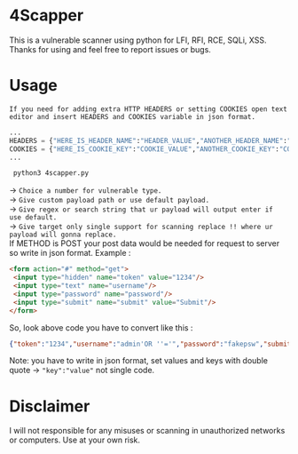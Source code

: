 # 4Scapper
This is a vulnerable scanner using python for LFI, RFI, RCE, SQLi, XSS. Thanks for using and feel free to report issues or bugs.

# Usage
`If you need for adding extra HTTP HEADERS or setting COOKIES open text editor and insert HEADERS and COOKIES variable in json format.`
```python
...
HEADERS = {"HERE_IS_HEADER_NAME":"HEADER_VALUE","ANOTHER_HEADER_NAME":"HEADER_VALUE"}
COOKIES = {"HERE_IS_COOKIE_KEY":"COOKIE_VALUE","ANOTHER_COOKIE_KEY":"COOKIE_VALUE"}
...
```
```bash
 python3 4scapper.py
 ```
 -> `Choice a number for vulnerable type.`  
 -> `Give custom payload path or use default payload.`  
 -> `Give regex or search string that ur payload will output enter if use default.`  
 -> `Give target only single support for scanning replace !! where ur payload will gonna replace.`  
 If METHOD is POST your post data would be needed for request to server so write in json format. Example :  
 ```html
 <form action="#" method="get">
  <input type="hidden" name="token" value="1234"/>
  <input type="text" name="username"/>
  <input type="password" name="password"/>
  <input type="submit" name="submit" value="Submit"/> 
 </form>
 ```
 So, look above code you have to convert like this :  
 ```json
 {"token":"1234","username":"admin'OR ''='","password":"fakepsw","submit":"Submit"}
 ```
 Note: you have to write in json format, set values and keys with double quote -> `"key":"value"` not single code.
 
 # Disclaimer
 I will not responsible for any misuses or scanning in unauthorized networks or computers. Use at your own risk.
 

